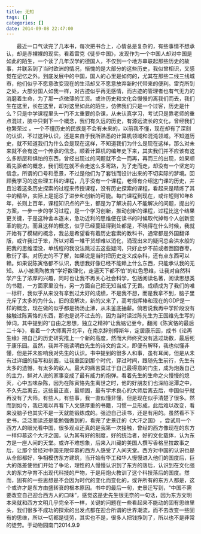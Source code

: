 ```yaml
---
title: 无知
tags: []
categories: []
date: 2014-09-08 22:47:00 
---
```



&emsp;&emsp;最近一口气读完了几本书，每次把书合上，心情总是复杂的，有些事情不想承认，却是赤裸裸的现实。看着雷克《徒步中国》，发现作为一个中国人却对中国是如此的陌生，一个读了几年汉学的德国人，不仅到一个地方串联起那些历史的故事，并联系到了当时欧洲的情况，惭愧的是大部分的这些历史，我似曾相识，又感觉在记忆之外。到底发展中的中国，国人的心里是如何的，尤其在那些二线三线城市，他们似乎不愿意改变现在的生活却又不愿意放弃新时代带来的便利。雷克所到之处，大部分国人如我一样，对古迹似乎再无感情，而古迹的管理者也有气无力的消磨着生命，为了那一点微薄的工资。或许历史和文化会慢慢的离我们而去，我们生在这里，长在这里，却对这里如此的陌生，仿佛我们只是一个过客，历史是什么？只是中学课程里头一门不太重要的杂课，从未认真学习，考试只是靠老师的重点混过，脑中只剩下一个概念，我们有久远的历史，有源远流长的文化，曾经我们也繁荣过 。一个不懂历史的民族是不会有未来的，以前我不懂，现在却有了深刻的认识，不过这种认识，还是来自于我所熟悉的计算机领域和混沌领域。不知道历史，就不知道我们为什么会是现在这样，不知道我们为什么是现在这样，那么对未来就不会有这一个传承的信念。顺着计算机的编年史下来，其实我们并不应该有这么多断层和惧怕的东西，曾经出现过的问题就不会一而再，再而三的出现，如果顺着先驱者的概念，我们现在就不会走这么多弯路，为了走而走，却没有一个坚定的信念，所谓的口号和愿景，不过是他们为了套钱而设计出来的不切实际的梦境。回顾我学习的这些理工科的课程，几乎没有一个课程，老师有介绍这门课的历史，并且沿着这条历史探索的过程来传授课程，没有历史探索的课程，看起来是精炼了其中的精华，实际上是扼杀了进步和创新的可能。每门课程到现在，或许短则10年8年，长则上百年，课程知识点的产生，都是为了解决前人不能解决的问题，提出的方案，一步一步的学习过程，是一个学习创新，推动创新的课程，过程比这个结果更关键，于是这种舍本逐末，急功近利的思维便在读书的时候取代掉每个人创新变革的能力。而且这样的概念，似乎已经蔓延得到处都是，不晓得在什么时候，我就开始有了模糊的概念，我总是希望看有着历史套索的教科书，通常都是外国翻译版，或许我过于笨，所以对着一堆干货却难以消化，涌现出来的疑问总会洪水般的把我的思维湮没，单线程的我没法跳过去这些疑问，只好止步不前或者囫囵吞枣，敷衍了事。对历史的不了解，如果说是当时把历史定义成杂科，还有点东西可以赖。如果说陈寅恪都不认识，我想我好像已经不能赖上什么东西，只能承认我的无知。 从小被熏陶教育“学好数理化，走遍天下都不怕”的红色思维，让我对自然科学产生了浓厚的兴趣，同时也让我不再关心社会科学，包括阅读名著，阅读思想类的书籍，一方面家里没有，另一方面自己把无知当成了无畏。成绩成为了我们的唯一标杆，我似乎从来没有拿到过太好的成绩，不是我不想，而是我拿不到，脑子里充斥了太多的为什么，旧的没解决，新的又来了，高考指挥棒和现在的GDP是一样的概念，现在做的似乎都是扬汤止沸，从未釜底抽薪。倘若说我再中学阶段没有接触过陈寅恪的东西，那也是说不过去的，因为当时读过陈先生为王国维先生写的悼词，其中提到的“自由之思想，独立之精神”让我铭记至今。翻阅《陈寅恪的最后二十年》，看着一个大师离开北平，在南京辞别傅斯年，定居康乐园，成书《论再生缘》把自己的历史研究推上一个新的高度，然而大师终究没有逃过劫数，最后死于康乐园。虽然，我并不能读明白先生的诗文的含义，即便有解释，我也似懂非懂，但是并未影响我对先生的认识。书中提到的很多人和事，虽有耳闻，但是从未有过详细的描写和刻画，让我重回到那个时代，穿过时间，跟随先生前行，先生有太多的遗憾，有太多的敌人。最大的痛苦莫过于自己最得意的门生，成为炮轰自己的主力，鲜对人说的家事变成了最有威力的炮弹。看着先生的生命之火慢慢的熄灭，心中五味杂陈，因为在陈寅恪先生离世之时，他的好朋友们也深陷泥潭之中，不久先后离去，这些最正直，最顽固，最有学术良心的大师后离去后，中国似乎就再没有了大师。有些人，有些事，我一直似懂非懂，但是现在似乎清楚了很多。然而到如今，我已难以再看下人文感厚重的书籍，习惯一旦形成，此后难以改变，看来没脑子也其实不是一天就能锻炼成的。强迫自己读书，还是有用的。虽然看不下史书，泛泛而读还是能勉强做到的，看完了史景迁的《大汗之国》 ，尝试用一个西方人的眼光看中国，很多观点还真的是我第一次接触，曾经的西方像现在的东方一样仰慕这个大汗之国，认为其有好的制度，好的统治者，好的文化载体，认为东方是一座人间的天堂。或许不难想象，后来入川藏的美国人撰写香格里拉故事之后，让那个曾经对中国无限仰慕的西方人感受了人间天堂。西方对中国的认识也是从全部都好，争相模仿东方建筑，当开始有华工和华人慢慢进入他们的国度后，巨大的落差使他们开始了争论，理性的人慢慢认识到了东方的落后，认识到在文化强大的东方孕育不出现代科技的产物，于是用炮火教训了这个科技落后的国度。然而，固有的一些思想是不会因为时代的变化而变化的，或许所有的东方人都是，这个或许才是东方由盛转衰的根本原因。书中的最后一句，史景迁写到，“中国不需要改变自己迎合西方人的口味”，感觉这是史先生很无奈的一句话，因为东方文明本来就和西方文明几乎完全不一样，关键的问题在一些看起来不能动的固有思维里头，我们很多不成功的探索的出发点都在迎合所谓的世界潮流，而不去改变一些固有的思维，所以一切都是徒劳，其实也不是，很多人把钱挣到了，所以也不是非常的徒劳。于动物园南门2014.9.9